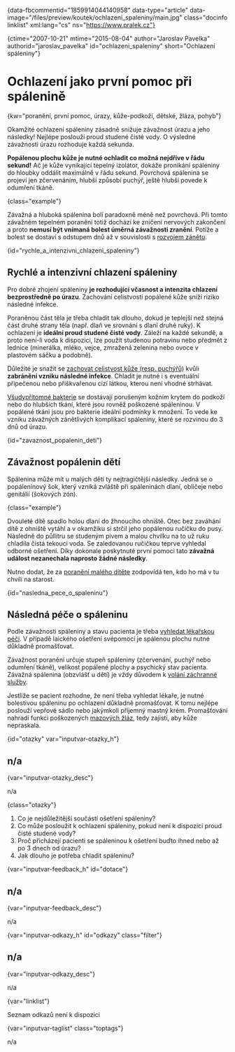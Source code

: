 
{data-fbcommentid="1859914044140958" data-type="article" data-image="/files/preview/koutek/ochlazeni_spaleniny/main.jpg" class="docinfo linklist" xml:lang="cs" ns="https://www.pralek.cz"}

{ctime="2007-10-21" mtime="2015-08-04" author="Jaroslav Pavelka" authorid="jaroslav\_pavelka" id="ochlazeni\_spaleniny" short="Ochlazení spáleniny"}

# Ochlazení jako první pomoc při spálenině

<!-- generated attribute kw by user_udpatekw.sh on 2020-04-26, do not edit -->

{kw="poranění, první pomoc, úrazy, kůže-podkoží, dětské, žláza, pohyb"}

Okamžité ochlazení spáleniny zásadně snižuje závažnost úrazu a jeho následky! Nejlépe poslouží proud studené čisté vody. O výsledné závažnosti úrazu rozhoduje každá sekunda.

**Popálenou plochu kůže je nutné ochladit co možná nejdříve v řádu sekund!** Ač je kůže vynikající tepelný izolátor, dokáže pronikání spáleniny do hloubky oddálit maximálně v řádu sekund. Povrchová spálenina se projeví jen zčervenáním, hlubší způsobí puchýř, ještě hlubší povede k odumření tkáně.

{class="example"}

Závažná a hluboká spálenina bolí paradoxně méně než povrchová. Při tomto závažném tepelném poranění totiž dochází ke zničení nervových zakončení a proto **nemusí být vnímaná bolest úměrná závažnosti zranění**. Potíže a bolest se dostaví s odstupem dnů až v souvislosti s [rozvojem zánětu][1].

{id="rychle\_a\_intenzivni\_chlazeni\_spaleniny"}

## Rychlé a intenzivní chlazení spáleniny

Pro dobré zhojení spáleniny **je rozhodující včasnost a intenzita chlazení bezprostředně po úrazu**. Zachování celistvosti popálené kůže sníží riziko následné infekce.

Poraněnou část těla je třeba chladit tak dlouho, dokud je teplejší než stejná část druhé strany těla (např. dlaň ve srovnání s dlaní druhé ruky). K ochlazení je **ideální proud studené čisté vody**. Záleží na každé sekundě, a proto není-li voda k dispozici, lze použít studenou potravinu nebo předmět z lednice (minerálka, mléko, vejce, zmražená zelenina nebo ovoce v plastovém sáčku a podobně).

Důležité je snažit se [zachovat celistvost kůže (resp. puchýřů)][2] kvůli **zabránění vzniku následné infekce**. Chladit je nutné i s eventuální připečenou nebo přiškvařenou cizí látkou, kterou není vhodné strhávat.

[Všudypřítomné bakterie][3] se dostávají porušeným kožním krytem do podkoží nebo do hlubších tkání, které jsou rovněž poškozené spáleninou. V popálené tkáni jsou pro bakterie ideální podmínky k množení. To vede ke vzniku závažných zánětlivých komplikací spáleniny, které se rozvinou do 3 dnů od úrazu.

{id="zavaznost\_popalenin\_deti"}

## Závažnost popálenin dětí

Spálenina může mít u malých dětí ty nejtragičtější následky. Jedná se o popáleninový šok, který vzniká zvláště při spáleninách dlaní, obličeje nebo genitálií (šokových zón).

{class="example"}

Dvouleté dítě spadlo holou dlaní do žhnoucího ohniště. Otec bez zaváhání dítě z ohniště vytáhl a v okamžiku si strčil jeho popálenou ručičku do pusy. Následně do půllitru se studeným pivem a malou chvilku na to už ruku chladila čistá tekoucí voda. Se zaledovanou ručičkou teprve vyhledal odborné ošetření. Díky dokonale poskytnuté první pomoci tato **závažná událost nezanechala naprosto žádné následky**.

Nutno dodat, že za [poranění malého dítěte][4] zodpovídá ten, kdo ho má v tu chvíli na starost.

{id="nasledna\_pece\_o_spaleninu"}

## Následná péče o spáleninu

Podle závažnosti spáleniny a stavu pacienta je třeba [vyhledat lékařskou péči][5]. V případě laického ošetření svépomocí je spálenou plochu nutné důkladně promašťovat.

Závažnost poranění určuje stupeň spáleniny (zčervenání, puchýř nebo odumření tkáně), velikost popálené plochy a psychický stav pacienta. Závažná spálenina (obzvlášť u dětí) je vždy důvodem k [volání záchranné služby][6].

Jestliže se pacient rozhodne, že není třeba vyhledat lékaře, je nutné bolestivou spáleninu po ochlazení důkladně promašťovat. K tomu nejlépe poslouží vepřové sádlo nebo jakýmkoli příjemný mastný krém. Promašťování nahradí funkci poškozených [mazových žláz][7], tedy zajistí, aby kůže nepraskala.

{id="otazky" var="inputvar-otazky_h"}

## n/a

{var="inputvar-otazky_desc"}

n/a

{class="otazky"}

  1. Co je nejdůležitější součástí ošetření spáleniny?
  2. Co může posloužit k ochlazení spáleniny, pokud není k dispozici proud čisté studené vody?
  3. Proč přicházejí pacienti se spáleninou k ošetření buďto ihned nebo až po 3 dnech od úrazu?
  4. Jak dlouho je potřeba chladit spáleninu?

{var="inputvar-feedback_h" id="dotace"}

## n/a

{var="inputvar-feedback_desc"}

n/a

{var="inputvar-odkazy_h" id="odkazy" class="filter"}

## n/a

{var="inputvar-odkazy_desc"}

n/a

{var="linklist"}

Seznam odkazů není k dispozici

{var="inputvar-taglist" class="toptags"}

n/a

 [1]: lecba_zanetu
 [2]: puchyr_mozol_kuri_oko
 [3]: mikroorganizmy
 [4]: urazy_deti
 [5]: nalehavost_lekarskeho_vysetreni
 [6]: rychla_lekarska_pomoc
 [7]: akne

